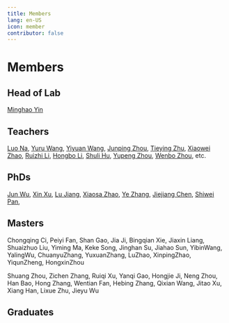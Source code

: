 ```yaml
---
title: Members
lang: en-US
icon: member
contributor: false
---
```

# Members

## Head of Lab

[Minghao Yin]()

## Teachers

[Luo Na](), [Yuru Wang](), [Yiyuan Wang](/en/members/wangyy.md), [Junping Zhou](), [Tieying Zhu](), [Xiaowei Zhao](), [Ruizhi Li](), [Hongbo Li](), [Shuli Hu](), [Yupeng Zhou](), [Wenbo Zhou](), etc.

## PhDs

[Jun Wu](), [Xin Xu](), [Lu Jiang](), [Xiaosa Zhao](), [Ye Zhang](), [Jiejiang Chen](), [Shiwei Pan](),  

## Masters

Chongqing Ci, Peiyi Fan, Shan Gao, Jia Ji, Bingqian Xie, Jiaxin Liang, Shuaizhuo Liu, Yiming Ma, Keke Song, Jinghan Su, Jiahao Sun, YibinWang, YalingWu, ChuanyuZhang, YuxuanZhang, LuZhao, XinpingZhao, YiqunZheng, HongxinZhou

Shuang Zhou, Zichen Zhang, Ruiqi Xu, Yanqi Gao, Hongjie Ji, Neng Zhou, Han Bao, Hong Zhang, Wentian Fan, Hebing Zhang, Qixian Wang, Jitao Xu, Xiang Han, Lixue Zhu, Jieyu Wu

## Graduates
